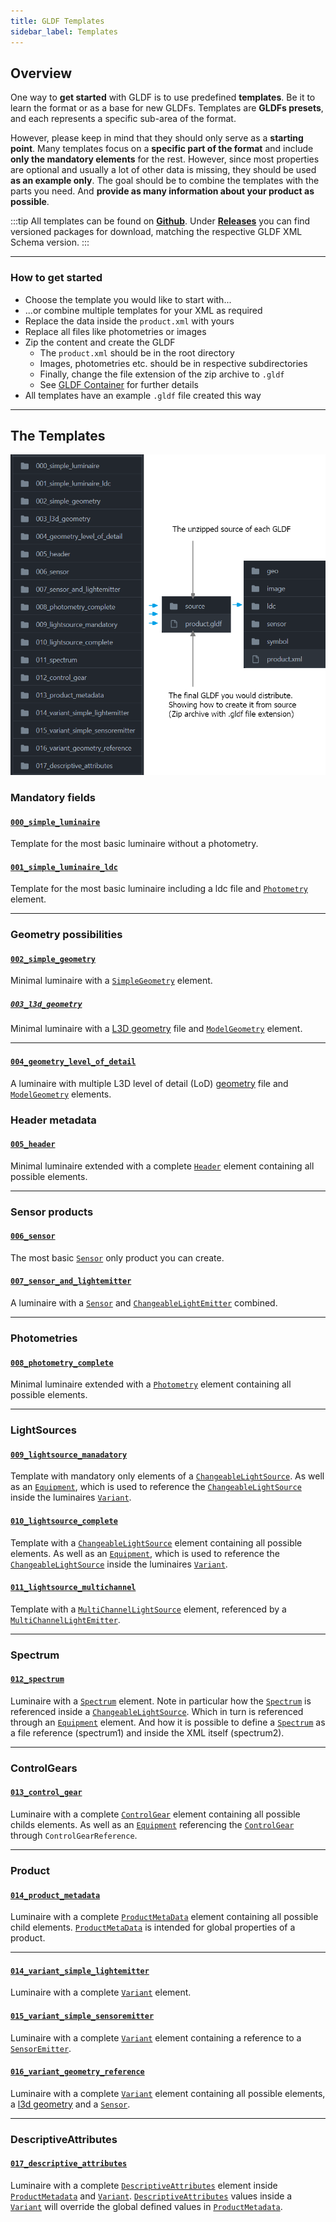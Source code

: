 ```yaml
---
title: GLDF Templates
sidebar_label: Templates
---
```

<!-- markdownlint-disable MD033 (no html im markdown) -->

## Overview

One way to **get started** with GLDF is to use predefined **templates**. Be it to learn the format or as a base for new GLDFs. Templates are **GLDFs presets**, and each represents a specific sub-area of the format.

However, please keep in mind that they should only serve as a **starting point**. Many templates focus on a **specific part of the format** and include **only the mandatory elements** for the rest. However, since most properties are optional and usually a lot of other data is missing, they should be used **as an example only**. The goal should be to combine the templates with the parts you need. And **provide as many information about your product as possible**.

:::tip
All templates can be found on [**Github**](https://github.com/globallightingdata/templates). Under [**Releases**](https://github.com/globallightingdata/templates/releases) you can find versioned packages for download, matching the respective GLDF XML Schema version.
:::

---

### How to get started

- Choose the template you would like to start with...
- ...or combine multiple templates for your XML as required
- Replace the data inside the `product.xml` with yours
- Replace all files like photometries or images
- Zip the content and create the GLDF
  - The `product.xml` should be in the root directory
  - Images, photometries etc. should be in respective subdirectories
  - Finally, change the file extension of the zip archive to `.gldf`
  - See [GLDF Container](/docs/container/about-container.md) for further details
- All templates have an example `.gldf` file created this way

---

## The Templates

<img src="/img/docs/getting-started/templates-overview.webp" alt="Templates" width="510" />

### Mandatory fields

#### [`000_simple_luminaire`](https://github.com/globallightingdata/templates/tree/master/000_simple_luminaire)

Template for the most basic luminaire without a photometry.

#### [`001_simple_luminaire_ldc`](https://github.com/globallightingdata/templates/tree/master/001_simple_luminaire_ldc)

Template for the most basic luminaire including a ldc file and [`Photometry`](/docs/structure/photometries.md) element.

---

### Geometry possibilities

#### [`002_simple_geometry`](https://github.com/globallightingdata/templates/tree/master/002_simple_geometry)

Minimal luminaire with a [`SimpleGeometry`](/docs/structure/geometries.md) element.

##### [`003_l3d_geometry`](https://github.com/globallightingdata/templates/tree/master/003_l3d_geometry)

Minimal luminaire with a [L3D geometry](../geometry/introduction.md) file and [`ModelGeometry`](/docs/structure/geometries.md) element.

---

#### [`004_geometry_level_of_detail`](https://github.com/globallightingdata/templates/tree/master/004_geometry_level_of_detail)

A luminaire with multiple L3D level of detail (LoD) [geometry](../geometry/introduction.md) file and [`ModelGeometry`](/docs/structure/geometries.md) elements.

### Header metadata

#### [`005_header`](https://github.com/globallightingdata/templates/tree/master/005_header)

Minimal luminaire extended with a complete [`Header`](../structure/header.md) element containing all possible elements.

---

### Sensor products

#### [`006_sensor`](https://github.com/globallightingdata/templates/tree/master/006_sensor)

The most basic [`Sensor`](../structure/sensors.md) only product you can create.

#### [`007_sensor_and_lightemitter`](https://github.com/globallightingdata/templates/tree/master/007_sensor_and_lightemitter)

A luminaire with a [`Sensor`](../structure/sensors.md) and [`ChangeableLightEmitter`](../structure/emitters.md) combined.

---

### Photometries

#### [`008_photometry_complete`](https://github.com/globallightingdata/templates/tree/master/008_photometry_complete)

Minimal luminaire extended with a [`Photometry`](../structure/photometries.md) element containing all possible elements.

---

### LightSources

#### [`009_lightsource_manadatory`](https://github.com/globallightingdata/templates/tree/master/009_lightsource_mandatory)

Template with mandatory only elements of a [`ChangeableLightSource`](../structure/light-sources.md). As well as an [`Equipment`](../structure/equipments.md), which is used to reference the [`ChangeableLightSource`](../structure/light-sources.md) inside the luminaires [`Variant`](../structure/variant.md).

#### [`010_lightsource_complete`](https://github.com/globallightingdata/templates/tree/master/010_lightsource_complete)

Template with a [`ChangeableLightSource`](../structure/light-sources.md) element containing all possible elements. As well as an [`Equipment`](../structure/equipments.md), which is used to reference the [`ChangeableLightSource`](../structure/light-sources.md) inside the luminaires [`Variant`](../structure/variant.md).

#### [`011_lightsource_multichannel`](https://github.com/globallightingdata/templates/tree/master/011_lightsource_multichannel)

Template with a [`MultiChannelLightSource`](../structure/light-sources.md) element, referenced by a [`MultiChannelLightEmitter`](../structure/emitters.md).

---

### Spectrum

#### [`012_spectrum`](https://github.com/globallightingdata/templates/tree/master/012_spectrum)

Luminaire with a [`Spectrum`](../structure/spectrums.md) element. Note in particular how the [`Spectrum`](../structure/spectrums.md) is referenced inside a [`ChangeableLightSource`](../structure/light-sources.md). Which in turn is referenced through an [`Equipment`](../structure/equipments.md) element. And how it is possible to define a [`Spectrum`](../structure/spectrums.md) as a file reference (spectrum1) and inside the XML itself (spectrum2).

---

### ControlGears

#### [`013_control_gear`](https://github.com/globallightingdata/templates/tree/master/013_control_gear)

Luminaire with a complete [`ControlGear`](../structure/control-gears.md) element containing all possible childs elements. As well as an [`Equipment`](../structure/equipments.md) referencing the [`ControlGear`](../structure/control-gears.md) through `ControlGearReference`.

---

### Product

#### [`014_product_metadata`](https://github.com/globallightingdata/templates/tree/master/014_product_metadata)

Luminaire with a complete [`ProductMetaData`](/docs/structure/product.md) element containing all possible child elements. [`ProductMetaData`](../structure/product.md) is intended for global properties of a product.

---

#### [`014_variant_simple_lightemitter`](https://github.com/globallightingdata/templates/tree/master/015_variant_simple_lightemitter)

Luminaire with a complete [`Variant`](../structure/variant.md) element.

#### [`015_variant_simple_sensoremitter`](https://github.com/globallightingdata/templates/tree/master/016_variant_simple_sensoremitter)

Luminaire with a complete [`Variant`](../structure/variant.md) element containing a reference to a [`SensorEmitter`](../structure/emitters.md).

#### [`016_variant_geometry_reference`](https://github.com/globallightingdata/templates/tree/master/017_variant_geometry_reference)

Luminaire with a complete [`Variant`](../structure/variant.md) element containing all possible elements, a [l3d geometry](../geometry/introduction.md) and a [`Sensor`](../structure/sensors.md).

---

### DescriptiveAttributes

#### [`017_descriptive_attributes`](https://github.com/globallightingdata/templates/tree/master/018_descriptive_attributes)

Luminaire with a complete [`DescriptiveAttributes`](../structure/descriptive-attributes.md) element inside [`ProductMetadata`](../structure/product.md) and [`Variant`](../structure/variant.md). [`DescriptiveAttributes`](../structure/descriptive-attributes.md) values inside a [`Variant`](../structure/variant.md) will override the global defined values in [`ProductMetadata`](../structure/product.md).
